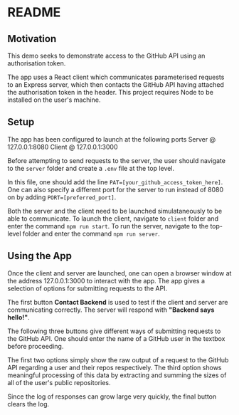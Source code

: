 # README

## Motivation

This demo seeks to demonstrate access to the GitHub API using an authorisation token.

The app uses a React client which communicates parameterised requests to an Express server, which then contacts the GitHub API having attached the authorisation token in the header. This project requires Node to be installed on the user's machine.

## Setup

The app has been configured to launch at the following ports
    Server @ 127.0.0.1:8080
    Client @ 127.0.0.1:3000

Before attempting to send requests to the server, the user should navigate to the ``server`` folder and create a ``.env`` file at the top level.

In this file, one should add the line ``PAT=[your_github_access_token_here]``. One can also specify a different port for the server to run instead of 8080 on by adding ``PORT=[preferred_port]``.

Both the server and the client need to be launched simulataneously to be able to communicate. To launch the client, navigate to ``client`` folder and enter the command ``npm run start``. To run the server, navigate to the top-level folder and enter the command ``npm run server``.

## Using the App

Once the client and server are launched, one can open a browser window at the address 127.0.0.1:3000 to interact with the app. The app gives a selection of options for submitting requests to the API.

The first button **Contact Backend** is used to test if the client and server are communicating correctly. The server will respond with **"Backend says hello!"**.

The following three buttons give different ways of submitting requests to the GitHub API. One should enter the name of a GitHub user in the textbox before proceeding. 

The first two options simply show the raw output of a request to the GitHub API regarding a user and their repos respectively. The third option shows meaningful processing of this data by extracting and summing the sizes of all of the user's public repositories.

Since the log of responses can grow large very quickly, the final button clears the log.